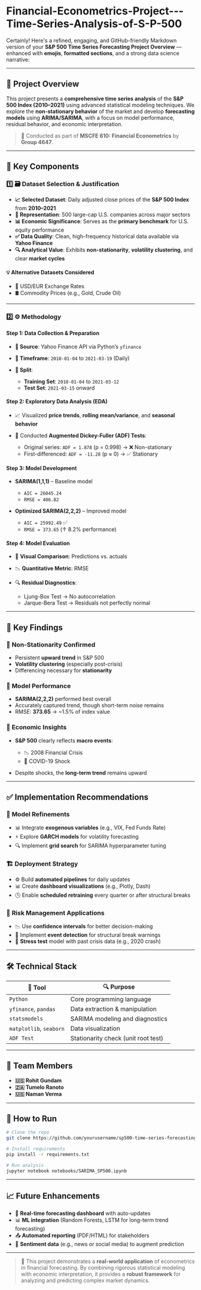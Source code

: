 # Financial-Econometrics-Project---Time-Series-Analysis-of-S-P-500
Certainly! Here's a refined, engaging, and GitHub-friendly Markdown version of your **S\&P 500 Time Series Forecasting Project Overview** — enhanced with **emojis**, **formatted sections**, and a strong data science narrative:

---

## 📘 Project Overview

This project presents a **comprehensive time series analysis** of the **S\&P 500 Index (2010–2021)** using advanced statistical modeling techniques. We explore the **non-stationary behavior** of the market and develop **forecasting models** using **ARIMA/SARIMA**, with a focus on model performance, residual behavior, and economic interpretation.

> 🧠 Conducted as part of **MSCFE 610: Financial Econometrics** by **Group 4647**.

---

## 🧩 Key Components

### 1️⃣ **🗃️ Dataset Selection & Justification**

* **📈 Selected Dataset**: Daily adjusted close prices of the **S\&P 500 Index** from **2010–2021**
* **🏦 Representation**: 500 large-cap U.S. companies across major sectors
* **📊 Economic Significance**: Serves as the **primary benchmark** for U.S. equity performance
* **✅ Data Quality**: Clean, high-frequency historical data available via **Yahoo Finance**
* **🔍 Analytical Value**: Exhibits **non-stationarity**, **volatility clustering**, and clear **market cycles**

#### 💡 Alternative Datasets Considered

* 💱 USD/EUR Exchange Rates
* 🛢️ Commodity Prices (e.g., Gold, Crude Oil)

---

### 2️⃣ **⚙️ Methodology**

#### **Step 1: Data Collection & Preparation**

* **📡 Source**: Yahoo Finance API via Python’s `yfinance`
* **📆 Timeframe**: `2010-01-04` to `2021-03-19` (Daily)
* **🔀 Split**:

  * **Training Set**: `2010-01-04` to `2021-03-12`
  * **Test Set**: `2021-03-15` onward

#### **Step 2: Exploratory Data Analysis (EDA)**

* 📈 Visualized **price trends**, **rolling mean/variance**, and **seasonal behavior**
* 🧪 Conducted **Augmented Dickey-Fuller (ADF) Tests**:

  * Original series: `ADF = 1.878` (p = 0.998) → ❌ Non-stationary
  * First-differenced: `ADF = -11.28` (p ≈ 0) → ✅ Stationary

#### **Step 3: Model Development**

* **SARIMA(1,1,1)** – Baseline model

  * `AIC = 26045.24`
  * `RMSE = 406.82`
* **Optimized SARIMA(2,2,2)** – Improved model

  * `AIC = 25992.49` ✅
  * `RMSE = 373.65` (↑ 8.2% performance)

#### **Step 4: Model Evaluation**

* 🧾 **Visual Comparison**: Predictions vs. actuals
* 📉 **Quantitative Metric**: RMSE
* 🔍 **Residual Diagnostics**:

  * Ljung-Box Test → No autocorrelation
  * Jarque-Bera Test → Residuals not perfectly normal

---

## 🧠 Key Findings

### 📌 **Non-Stationarity Confirmed**

* Persistent **upward trend** in S\&P 500
* **Volatility clustering** (especially post-crisis)
* Differencing necessary for **stationarity**

### 📌 **Model Performance**

* **SARIMA(2,2,2)** performed best overall
* Accurately captured trend, though short-term noise remains
* RMSE: **373.65** → \~1.5% of index value

### 📌 **Economic Insights**

* **S\&P 500** clearly reflects **macro events**:

  * 📉 2008 Financial Crisis
  * 🦠 COVID-19 Shock
* Despite shocks, the **long-term trend** remains upward

---

## ✅ Implementation Recommendations

### 🔄 **Model Refinements**

* 📊 Integrate **exogenous variables** (e.g., VIX, Fed Funds Rate)
* ⚡ Explore **GARCH models** for volatility forecasting
* 🔍 Implement **grid search** for SARIMA hyperparameter tuning

### 🏗️ **Deployment Strategy**

* ⚙️ Build **automated pipelines** for daily updates
* 📊 Create **dashboard visualizations** (e.g., Plotly, Dash)
* 🕓 Enable **scheduled retraining** every quarter or after structural breaks

### 🚨 **Risk Management Applications**

* 📉 Use **confidence intervals** for better decision-making
* 🧭 Implement **event detection** for structural break warnings
* 🔁 **Stress test** model with past crisis data (e.g., 2020 crash)

---

## 🛠️ Technical Stack

| 🧰 **Tool**             | 🔍 **Purpose**                      |
| ----------------------- | ----------------------------------- |
| `Python`                | Core programming language           |
| `yfinance`, `pandas`    | Data extraction & manipulation      |
| `statsmodels`           | SARIMA modeling and diagnostics     |
| `matplotlib`, `seaborn` | Data visualization                  |
| `ADF Test`              | Stationarity check (unit root test) |

---

## 👥 Team Members

* **🇺🇸 Rohit Gundam**
* **🇿🇦 Tumelo Ranoto**
* **🇺🇸 Naman Verma**

---

## 🚀 How to Run

```bash
# Clone the repo
git clone https://github.com/yourusername/sp500-time-series-forecasting.git

# Install requirements
pip install -r requirements.txt

# Run analysis
jupyter notebook notebooks/SARIMA_SP500.ipynb
```

---

## 📈 Future Enhancements

* 🔄 **Real-time forecasting dashboard** with auto-updates
* 📊 **ML integration** (Random Forests, LSTM for long-term trend forecasting)
* 📤 **Automated reporting** (PDF/HTML) for stakeholders
* 🧠 **Sentiment data** (e.g., news or social media) to augment prediction

---

> 💼 This project demonstrates a **real-world application** of econometrics in financial forecasting. By combining rigorous statistical modeling with economic interpretation, it provides a **robust framework** for analyzing and predicting complex market dynamics.

